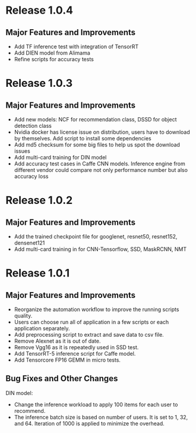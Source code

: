 # Release 1.0.4  

## Major Features and Improvements  
* Add TF inference test with integration of TensorRT  
* Add DIEN model from Alimama  
* Refine scripts for accuracy tests  

# Release 1.0.3

## Major Features and Improvements
* Add new models: NCF for recommendation class, DSSD for object detection class
* Nvidia docker has license issue on distribution, users have to download by themselves. Add script to install some dependencies
* Add md5 checksum for some big files to help us spot the download issues
* Add multi-card training for DIN model
* Add accuracy test cases in Caffe CNN models. Inference engine from different vendor could compare not only performance number but also accuracy loss


# Release 1.0.2 

## Major Features and Improvements  
* Add the trained checkpoint file for googlenet, resnet50, resnet152, densenet121  
* Add multi-card training in for CNN-Tensorflow, SSD, MaskRCNN, NMT  


# Release 1.0.1

## Major Features and Improvements
* Reorganize the automation workflow to improve the running scripts quality.
* Users can choose run all of application in a few scripts or each application separately.
* Add preprocessing script to extract and save data to csv file.
* Remove Alexnet as it is out of date.
* Remove Vgg16 as it is repeatedly used in SSD test.
* Add TensorRT-5 inference script for Caffe model.
* Add Tensorcore FP16 GEMM in micro tests.

## Bug Fixes and Other Changes
DIN model:
* Change the inference workload to apply 100 items for each user to recommend. 
* The inference batch size is based on number of users. It is set to 1, 32, and 64. Iteration of 1000 is applied to minimize the overhead.
